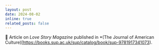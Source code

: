 ```yaml
---
layout: post
date: 2024-08-02
inline: true
related_posts: false
---
```


:closed_book: Article on *Love Story Magazine* published in *(The Journal of American Culture)[https://books.sup.ac.uk/sup/catalog/book/sup-9781917341073).
